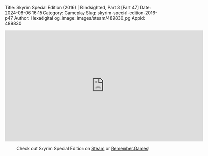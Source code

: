 Title: Skyrim Special Edition (2016) | Blindsighted, Part 3 [Part 47]
Date: 2024-08-06 16:15
Category: Gameplay
Slug: skyrim-special-edition-2016-p47
Author: Hexadigital
og_image: images/steam/489830.jpg
Appid: 489830

<center><iframe src="https://www.youtube.com/embed/_4wh6sIqNDc?feature=oembed" allow="accelerometer; autoplay; encrypted-media; gyroscope; picture-in-picture" width="640" height="360" frameborder="0"></iframe>

Check out Skyrim Special Edition on [Steam](https://store.steampowered.com/app/489830/?curator_clanid=34633900) or [Remember.Games](https://remember.games/game/164/the-elder-scrolls-v-skyrim-special-edition/)!</center>